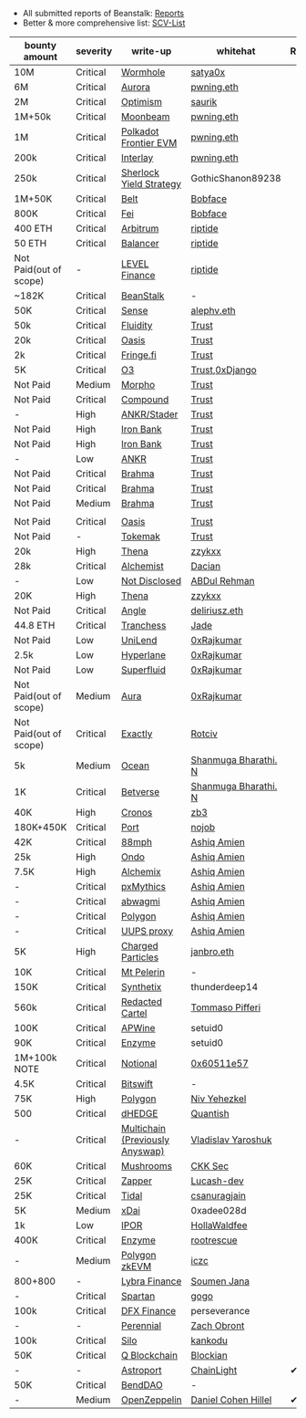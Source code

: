 - All submitted reports of Beanstalk: [Reports](https://community.bean.money/bug-reports)<br/>
- Better & more comprehensive list: [SCV-List](https://github.com/sirhashalot/SCV-List)

| bounty  amount      | **severity** | **write-up**                                                                                                                       | **whitehat** | ReadUp/Practiced                                                                              | 
|---------------|--------------|------------------------------------------------------------------------------------------------------------------------------------|------------------------------------------------------------------------------------------|---------------|
| 10M           | Critical     | [Wormhole](https://medium.com/immunefi/wormhole-uninitialized-proxy-bugfix-review-90250c41a43a)                                    | [satya0x](https://twitter.com/satya0x)                                                   |
| 6M            | Critical     | [Aurora](https://pwning.mirror.xyz/CB4XUkbJVwPo7CaRwRmCApaP2DMjPQccW-NOcCwQlAs)                                                    | [pwning.eth](https://twitter.com/PwningEth)                                              |
| 2M            | Critical     | [Optimism](https://medium.com/immunefi/optimism-infinite-money-duplication-bugfix-review-daa6597146a0)                             | [saurik](https://twitter.com/saurik)                                                     |
| 1M+50k        | Critical     | [Moonbeam](https://pwning.mirror.xyz/okyEG4lahAuR81IMabYL5aUdvAsZ8cRCbYBXh8RHFuE)                                                  | [pwning.eth](https://twitter.com/PwningEth)                                              |
| 1M            | Critical     | [Polkadot Frontier EVM](https://pwning.mirror.xyz/RFNTSouIIlHVNmTNDThUVb1obIeN5c1LAiQuN9Ve-ok)                                     | [pwning.eth](https://twitter.com/PwningEth)                                              |
| 200k          | Critical     | [Interlay](https://pwning.mirror.xyz/jlT8OgtwN3mQf3KdYmXdcSXbE4s95JzT3eR3wxiLmpw)                                                  | [pwning.eth](https://twitter.com/PwningEth)                                              |
| 250k          | Critical     | [Sherlock Yield Strategy](https://mirror.xyz/0xE400820f3D60d77a3EC8018d44366ed0d334f93C/LOZF1YBcH1eBdxlC6HP223cAMeTpNgQ-Kc4EjQuxmGA) | GothicShanon89238                                                                        |
| 1M+50K        | Critical     | [Belt](https://medium.com/immunefi/belt-finance-logic-error-bug-fix-postmortem-39308a158291)                                       | [Bobface](https://twitter.com/bobface16)                                                 |
| 800K          | Critical     | [Fei](https://medium.com/immunefi/fei-protocol-flashloan-vulnerability-postmortem-7c5dc001affb)                                    | [Bobface](https://twitter.com/bobface16)                                                 |
| 400 ETH       | Critical     | [Arbitrum](https://medium.com/@0xriptide/hackers-in-arbitrums-inbox-ca23272641a2)                                                  | [riptide](https://twitter.com/0xriptide)                                                 |
| 50 ETH        | Critical     | [Balancer](https://mirror.xyz/0x2719F6Dfb85086F87319079cC2f7EeFD0e40994D/NWDf5uW1Ve7-TrcPKwmM86xp8ploMSCRGC58A-NSoFY)              | [riptide](https://twitter.com/0xriptide)                                                 |
| Not Paid(out of scope) | -            | [LEVEL Finance](https://twitter.com/0xriptide/status/1658708383535333380)                                                                          | [riptide](https://twitter.com/0xriptide)                                                 |
| ~182K         | Critical     | [BeanStalk](https://medium.com/immunefi/beanstalk-logic-error-bugfix-review-4fea17478716)                                                          | -                                                                                        |
| 50K           | Critical     | [Sense](https://medium.com/immunefi/sense-finance-access-control-issue-bugfix-review-32e0c806b1a0)                                 | [alephv.eth](https://twitter.com/alpeh_v)                                                |
| 50k           | Critical     | [Fluidity](https://www.trust-security.xyz/post/breaking-fluidity-for-glory-and-50k)                                                | [Trust](https://twitter.com/trust__90)                                                   |
| 20k           | Critical     | [Oasis](https://www.trust-security.xyz/post/taking-home-a-20k-bounty-with-oasis-platform-shutdown-vulnerability)                   | [Trust]( https://twitter.com/trust__90 )                                                 |
| 2k            | Critical     | [Fringe.fi](https://www.trust-security.xyz/post/diving-deep-into-a-critical-protocol-insolvency-bug-in-fringe-fi-lending-platform) | [Trust]( https://twitter.com/trust__90 )                                                 |
| 5K            | Critical     | [O3](https://www.trust-security.xyz/post/critical-finding-stealing-tokens-from-o3-bridge-users)                                    | [Trust]( https://twitter.com/trust__90 ),[0xDjango](https://twitter.com/0xDjangoOnChain) |
| Not Paid      | Medium       | [Morpho](https://www.trust-security.xyz/post/med-morpho-finance-logic-contract-can-be-destroyed-via-controlled-delegatecall)                       | [Trust]( https://twitter.com/trust__90 )                                                 |
| Not Paid      | Critical     | [Compound](https://www.trust-security.xyz/post/crit-compound-liquidators-may-seize-assets-not-held-as-collateral-closed-as-known-issue)            | [Trust]( https://twitter.com/trust__90 )                                                 |
| -             | High         | [ANKR/Stader](https://www.trust-security.xyz/post/high-ankr-stader-reward-distribution-is-vulnerable-to-mev-leading-to-theft-of-reward-won-t-fix)  | [Trust]( https://twitter.com/trust__90 )                                                 |
| Not Paid      | High         | [Iron Bank](https://www.trust-security.xyz/post/high-iron-bank-liquidator-is-not-credited-with-correct-collateral-amount)                          | [Trust]( https://twitter.com/trust__90 )                                                 |
| Not Paid      | High         | [Iron Bank](https://www.trust-security.xyz/post/high-iron-bank-collateral-cap-is-not-enforced-at-account-initialization)                           | [Trust]( https://twitter.com/trust__90 )                                                 |
| -             | Low          | [ANKR](https://www.trust-security.xyz/post/low-ankr-user-gets-more-gas-than-supposed-to-when-distributing-rewards)                                 | [Trust]( https://twitter.com/trust__90 )                                                 |
| Not Paid      | Critical     | [Brahma](https://www.trust-security.xyz/post/crit-brahma-fi-fee-collection-does-not-take-previous-losses-into-account)                             | [Trust]( https://twitter.com/trust__90 )                                                 |
| Not Paid      | Critical     | [Brahma](https://www.trust-security.xyz/post/crit-brahma-fi-l2-position-handler-miscalculates-position-value-leading-to-severe-risks)              | [Trust]( https://twitter.com/trust__90 )                                                 |
| Not Paid      | Medium       | [Brahma](https://www.trust-security.xyz/post/med-brahma-fi-curve-miscalculations-may-cause-user-withdraws-to-fail)                                 | [Trust]( https://twitter.com/trust__90 )                                                 |
|               |              |                                                                                                                                                    |                                                                                          |
| Not Paid      | Critical     | [Oasis](https://www.trust-security.xyz/post/the-story-of-the-0-day-crit-that-wasn-t)                                                               | [Trust]( https://twitter.com/trust__90 )                                                 |
| Not Paid      | -            | [Tokemak](https://www.trust-security.xyz/post/tokemak-liquidity-operator-can-steal-funds)                                                          | [Trust]( https://twitter.com/trust__90 )                                                 |
| 20k           | High         | [Thena](https://zzykxx.com/2023/02/02/the-bug-that-codearena-missed-,-twice/)                                                      | [zzykxx](https://twitter.com/zzykxx)                                                     |
| 28k           | Critical     | [Alchemist](https://dacian.me/28k-bounty-admin-brick-forced-revert)                                                                | [Dacian](https://twitter.com/DevDacian)                                                  |
|- | Low          | [Not Disclosed](https://twitter.com/DevABDee/status/1637010561899560961)                                                           | [ABDul Rehman](https://twitter.com/DevABDee/status/1637010561899560961)                  |
| 20K           | High         | [Thena](https://zzykxx.com/2023/02/27/a-very-helpful-sign/)                                                                        | [zzykxx](https://twitter.com/zzykxx)                                                     |
| Not Paid      | Critical     | [Angle](https://medium.com/@deliriusz/stealing-in-motion-immunefi-bounty-hunting-from-different-angle-5eb03602f5c1)                | [deliriusz.eth](https://twitter.com/deliriusz_eth)                                       |
| 44.8 ETH      | Critical     | [Tranchess](https://www.kalos.xyz/blog/tranchess-liquid-staking-deposit-firstrun-vulnerability-analysis)                           | [Jade](https://twitter.com/windowhan)                                                    |
| Not Paid    | Low          | [UniLend](https://github.com/0xRajkumar/audits/blob/main/Immunefi/README.md#lend-function-always-return-minted-tokens-equal-to-zero)              | [0xRajkumar](https://twitter.com/0xRajkumar)                                             |
| 2.5k                   | Low          | [Hyperlane](https://github.com/0xRajkumar/audits/blob/main/Immunefi/README.md#wrong-use-of-assembly-builtin-function)                             | [   0xRajkumar](https://twitter.com/0xRajkumar)                                          |
| Not Paid    | Low          | [Superfluid](https://github.com/0xRajkumar/audits/blob/main/Immunefi/README.md#createcanonicalerc20wrapper-reverts-on-right-erc20-implementation) | [   0xRajkumar]( https://twitter.com/0xRajkumar )                                        |
| Not Paid(out of scope) | Medium       | [Aura](https://github.com/0xRajkumar/audits/blob/main/Immunefi/README.md#bypassing-modify-blacklist-function)                                     | [   0xRajkumar]( https://twitter.com/0xRajkumar )                                        |
| Not Paid(out of scope)      | Critical     | [Exactly](https://twitter.com/rotcivegaf/status/1649667063412056066)                                                               | [Rotciv](https://twitter.com/rotcivegaf)                                                 |
| 5k            | Medium       | [Ocean](https://mirror.xyz/chiefdestroyer.eth/Xd08Mseb33gbyo-9py9old7ejYz6sVxOsle6v-1RRmc)                                         | [Shanmuga Bharathi. N](https://twitter.com/ch13fd357r0y3r)                               |
| 1K | Critical     | [Betverse](https://mirror.xyz/chiefdestroyer.eth/iB31aKROKdXZG1MiZjoOdbAq-jzEz_PgVrUKUnA_ILg)                                      | [Shanmuga Bharathi. N](https://twitter.com/ch13fd357r0y3r)                               |
| 40K           | High         | [Cronos](https://medium.com/immunefi/cronos-theft-of-transactions-fees-bugfix-postmortem-b33f941b9570)                                             | [zb3](https://github.com/zb3)                                                            |
| 180K+450K     | Critical     | [Port](https://medium.com/immunefi/port-finance-logic-error-bugfix-review-29767aced446)                                                                | [nojob](https://twitter.com/nojob_capital)                                               |
| 42K           | Critical     | [88mph](https://medium.com/immunefi/88mph-function-initialization-bug-fix-postmortem-c3a2282894d3)                                                 | [Ashiq Amien](https://twitter.com/AshiqAmien)                                            |
| 25k           | High     | [Ondo](https://iosiro.com/blog/high-risk-vulnerability-disclosed-to-ondo-finance)                                                                  | [Ashiq Amien](https://twitter.com/AshiqAmien)                                            |
| 7.5K          | High         | [Alchemix](https://medium.com/immunefi/alchemix-access-control-bug-fix-debrief-a13d39b9f2e0)                                                       | [Ashiq Amien](https://twitter.com/AshiqAmien)                                            |
|- | Critical     | [pxMythics](https://ashiq.co.za/tabs/research/#-critical-vulnerability-disclosed-to-pxmythics)                                                     | [Ashiq Amien](https://twitter.com/AshiqAmien)                                            |
| - | Critical     | [abwagmi](https://ashiq.co.za/tabs/research/#-critical-vulnerability-disclosed-to-abwagmi)                                                         | [Ashiq Amien](https://twitter.com/AshiqAmien)                                            |
| - | Critical     | [Polygon](https://ashiq.co.za/tabs/research/#-critical-vulnerability-disclosed-to-polygon)                                                         | [Ashiq Amien](https://twitter.com/AshiqAmien)                                            |
| - | Critical     | [UUPS proxy](https://ashiq.co.za/tabs/research/#%EF%B8%8F-critical-vulnerability-disclosed-to-four-definft-projects-and-escalated-to-openzeppelin) | [Ashiq Amien](https://twitter.com/AshiqAmien)                                            |
| 5K            | High         | [Charged Particles](https://medium.com/immunefi/charged-particles-griefing-bug-fix-postmortem-d2791e49a66b)                                        | [janbro.eth](https://twitter.com/unsafe_call)                                            |
| 10K           | Critical     | [Mt Pelerin](https://medium.com/immunefi/mt-pelerin-double-transaction-bugfix-review-503838db3d70)                                                 | -                                                                                        |
| 150K          | Critical     | [Synthetix](https://medium.com/immunefi/synthetix-logic-error-bugfix-review-40da0ead5f4f)                                                          | thunderdeep14                                                                            |
| 560k          | Critical     | [Redacted Cartel](https://medium.com/immunefi/redacted-cartel-custom-approval-logic-bugfix-review-9b2d039ca2c5)                                    | [Tommaso Pifferi](https://twitter.com/neslinesli93)                                      |
| 100K          | Critical     | [APWine](https://medium.com/immunefi/apwine-incorrect-check-of-delegations-bugfix-review-7e401a49c04f)                                             | setuid0                                                                                  |
| 90K           | Critical     | [Enzyme](https://medium.com/immunefi/enzyme-finance-price-oracle-manipulation-bug-fix-postmortem-4e1f3d4201b5)                                     | setuid0                                                                                  |
| 1M+100k NOTE  | Critical     | [Notional](https://medium.com/immunefi/notional-double-counting-free-collateral-bugfix-review-28b634903934)                                        | [0x60511e57](https://twitter.com/0x60511e57)                                             |
| 4.5K          | Critical     | [Bitswift](https://medium.com/immunefi/bitswift-unlimited-mint-bugfix-postmortem-147a1e57dca9)                                                     | -                                                                                        |
| 75K           | High         | [Polygon](https://medium.com/immunefi/polygon-consensus-bypass-bugfix-review-7076ce5047fe)                                                         | [Niv Yehezkel](https://twitter.com/invlpgtbl)                                            |
| 500      | Critical     | [dHEDGE](https://mirror.xyz/0x6746Cae57DA75D77137f7749582f511B4d9f866c/fU6YVrXulTL5z5qMraVTDJmnUiPP8NH17XGzDJLvq1k)                                | [Quantish](https://mirror.xyz/0x6746Cae57DA75D77137f7749582f511B4d9f866c)                                                                                    |
| -             | Critical            | [Multichain (Previously Anyswap)](https://medium.com/@gr_gred/how-i-found-2-bugs-after-2-audits-on-smart-contracts-with-20-mil-3a23209b463d)       | [Vladislav Yaroshuk](https://medium.com/@gr_gred)                                        |
| 60K           | Critical     | [Mushrooms](https://medium.com/immunefi/mushrooms-finance-logic-error-bug-fix-postmortem-780122821621)                                             | [CKK Sec](https://twitter.com/ckksec)                                                    |
| 25K           | Critical     | [Zapper](https://medium.com/immunefi/zapper-arbitrary-call-data-bug-fix-postmortem-d75a4a076ae9)                                                   | [Lucash-dev](https://twitter.com/lucash_dev)                                             |
| 25K           | Critical     | [Tidal](https://medium.com/immunefi/tidal-finance-logic-error-bug-fix-postmortem-3607d8b7ed1f)                                                     | [csanuragjain](https://twitter.com/csanuragjain)                                         |
| 5K            | Medium       | [xDai](https://medium.com/immunefi/xdai-stake-arbitrary-call-method-bug-postmortem-f80a90ac56e3)                                                   | 0xadee028d                                                                               |
| 1k            | Low          | [IPOR](https://twitter.com/HollaWaldfee100/status/1656992468867465222)                                                                             | [HollaWaldfee](https://twitter.com/HollaWaldfee100)                                      |
| 400K                   | Critical     | [Enzyme](https://medium.com/immunefi/enzyme-finance-missing-privilege-check-bugfix-review-ddb5e87b8058)                                            | [rootrescue](https://twitter.com/rootedrescue)                                           |
| -                      | Medium       | [Polygon zkEVM](https://twitter.com/0xiczc/status/1662090451493740545)                                                                             | [iczc](https://twitter.com/0xiczc)                                                       |
| 800+800                | -            | [Lybra Finance](https://medium.com/@smaul_1/enhancing-protocol-integrity-addressing-bugs-in-the-lybra-finance-contract-21c1e4b68387)               | [Soumen Jana](https://twitter.com/smaul_1)                                                   |
| -                      | Critical     | [Spartan](https://github.com/gogotheauditor/audits/blob/main/reports/Spartan-Immunefi-Bug-Bounty.md)                                               | [gogo](https://twitter.com/gogotheauditor)                                               |
| 100k                   | Critical     | [DFX Finance](https://medium.com/immunefi/dfx-finance-rounding-error-bugfix-review-17ba5ffb4114)                                                   | perseverance                                           |
| -                      | -            | [Perennial](https://mirror.xyz/0x9D6b7f5e8d1b9dFea8dDD29c0DbD81687e721601/mm_D_HrqfntAkGM1DvVQvy1WuPbj99pKYfRp-xDbs8U)                             | [Zach Obront](https://twitter.com/zachobront)                                            |
| 100k                   | Critical     | [Silo](https://twitter.com/kankodu/status/1669833829203476480)                                                          | [kankodu](https://twitter.com/kankodu)                                                   |
| 50K                    | Critical     | [Q Blockchain](https://medium.com/@blockian/striking-gold-at-30-000-feet-uncovering-a-critical-vulnerability-in-q-blockchain-for-50-000-ab335042147b) | [Blockian](https://twitter.com/_blockian)                                                |
| -                      | -            | [Astroport](https://defihacklabs.substack.com/p/chainlight-patch-thursday-astroports?utm_source=profile&utm_medium=reader2)                           | [ChainLight](https://twitter.com/chainlight_io)                                          |✔|
| 50K                    | Critical     | [BendDAO](https://medium.com/@BendDAO/sewer-pass-flash-claim-vulnerability-9d2b0b1e09ef)                                                              | -                                                                                        |
| -                      | Medium            | [OpenZeppelin](https://twitter.com/0xDACA/status/1669846430528286722)                                                                                 | [Daniel Cohen Hillel](https://twitter.com/0xDACA)                                        | ✔| 


